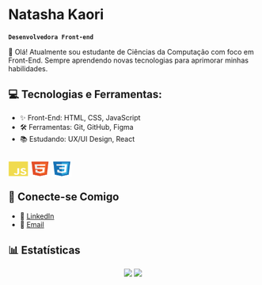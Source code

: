 # Natasha Kaori

**`Desenvolvedora Front-end`**

👋 Olá! Atualmente sou estudante de Ciências da Computação com foco em Front-End. Sempre aprendendo novas tecnologias para aprimorar minhas habilidades.


## 💻 Tecnologias e Ferramentas:

- ✨ Front-End: HTML, CSS, JavaScript
- 🛠️ Ferramentas: Git, GitHub, Figma
- 📚 Estudando: UX/UI Design, React

<div style="display: inline_block"><br>
  <img align="center" alt="kaori-Js" height="30" width="40" src="https://raw.githubusercontent.com/devicons/devicon/master/icons/javascript/javascript-plain.svg">
  <img align="center" alt="kaori-HTML" height="30" width="40" src="https://raw.githubusercontent.com/devicons/devicon/master/icons/html5/html5-original.svg">
  <img align="center" alt="kaori-CSS" height="30" width="40" src="https://raw.githubusercontent.com/devicons/devicon/master/icons/css3/css3-original.svg">
</div>

## 👥 Conecte-se Comigo

- 🔗 [LinkedIn](https://www.linkedin.com/in/natasha-yonamine/)
- 📧 [Email](mailto:natashayonamine@gmail.com)

## 📊 Estatísticas

<div align="center">
  <img height="150em" src="https://github-readme-stats.vercel.app/api?username=natashayasu&show_icons=true&theme=dracula" />
  <img height="150em" src="https://github-readme-stats.vercel.app/api/top-langs/?username=natashayasu&layout=compact&theme=dracula" />
</div>

